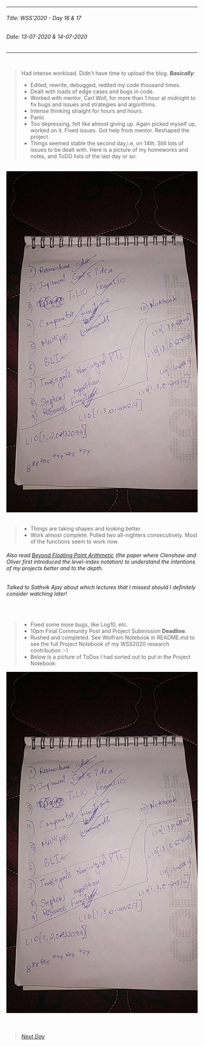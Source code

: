 ----------
###### Title: WSS'2020 - Day 16 & 17
###### Date: 13-07-2020 & 14-07-2020
----------
&nbsp;



> Had intense workload. Didn't have time to upload the blog.
> ***Basically***:
> - Edited, rewrite, debugged, redited my code thousand times.
> - Dealt with loads of edge cases and bugs in code.
> - Worked with mentor, Carl Woll, for more than 1 hour at midnight to fix bugs and issues and strategies and algorithms.
> - Intense thinking straight for hours and hours.
> - Panic
> - Too depressing, felt like almost giving up. Again picked myself up, worked on it. Fixed issues. Got help from mentor. Reshaped the project.
> - Things seemed stable the second day,i.e, on 14th. Still lots of issues to be dealt with. Here is a picture of my homeworks and notes, and ToDO lists of the last
day or so: 

&nbsp;
![On LIA](photo_2020-07-17_18-17-14.jpg)
&nbsp;
> - Things are taking shapes and looking better.
> - Work almost complete. Pulled two all-nighters consecutively. Most of the functions seem to work now.

###### Also read [Beyond Floating Point Arithmetic](62.322429.pdf) (the paper where Clenshaw and Oliver first introduced the level-index notation) to understand the intentions of my projects better and to the depth.
###### Talked to Sathvik Ajay about which lectures that I missed should I definitely consider watching later!

&nbsp;
> - Fixed some more bugs, like Log10, etc.
> - 10pm Final Community Post and Project Submission **Deadline**.
> - Rushed and completed. See Wolfram Notebook in README.md to see the full Project Notebook of my WSS2020 research contribution :-)
> - Below is a picture of ToDos I had sorted out to put in the Project Notebook:

![On LIA](photo_2020-07-17_18-17-14.jpg)




&nbsp;
> ###### [Next Day](Day18.md)

